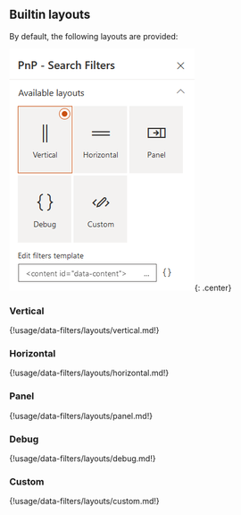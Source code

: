 ## Builtin layouts

By default, the following layouts are provided:

!["Available layouts"](../../../assets/webparts/search-filters/layouts/available_layouts.png){: .center}

### Vertical

{!usage/data-filters/layouts/vertical.md!}

### Horizontal

{!usage/data-filters/layouts/horizontal.md!}

### Panel

{!usage/data-filters/layouts/panel.md!}

### Debug

{!usage/data-filters/layouts/debug.md!}

### Custom

{!usage/data-filters/layouts/custom.md!}

